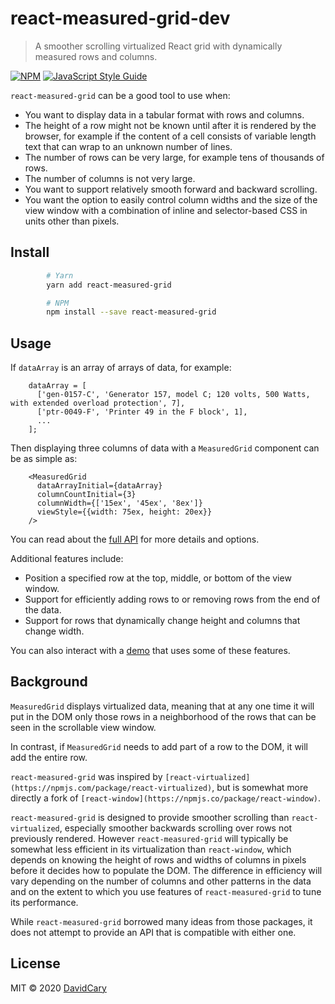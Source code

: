 # react-measured-grid-dev

> A smoother scrolling virtualized React grid with dynamically measured rows and columns.

[![NPM](https://img.shields.io/npm/v/react-measured-grid-dev.svg)](https://www.npmjs.com/package/react-measured-grid-dev) [![JavaScript Style Guide](https://img.shields.io/badge/code_style-standard-brightgreen.svg)](https://standardjs.com)

`react-measured-grid` can be a good tool to use when:

  - You want to display data in a tabular format with rows and columns.
  - The height of a row might not be known until after it is rendered by the browser,
      for example if the content of a cell consists of variable length text
      that can wrap to an unknown number of lines.
  - The number of rows can be very large, for example tens of thousands of rows.
  - The number of columns is not very large.
  - You want to support relatively smooth forward and backward scrolling.
  - You want the option to easily control column widths
      and the size of the view window
      with a combination of inline and selector-based CSS
      in units other than pixels.

## Install

```bash
        # Yarn
        yarn add react-measured-grid

        # NPM
        npm install --save react-measured-grid
```

## Usage

If `dataArray` is an array of arrays of data, for example:

        dataArray = [
          ['gen-0157-C', 'Generator 157, model C; 120 volts, 500 Watts, with extended overload protection', 7],
          ['ptr-0049-F', 'Printer 49 in the F block', 1],
          ...
        ];

Then displaying three columns of data with a `MeasuredGrid` component
can be as simple as:

        <MeasuredGrid
          dataArrayInitial={dataArray}
          columnCountInitial={3}
          columnWidth={['15ex', '45ex', '8ex']}
          viewStyle={{width: 75ex, height: 20ex}}
        />
    
You can read about the
[full API](https:DavidCary.github.io/react-measured-grid/)
for more details and options.

Additional features include:

  - Position a specified row at the top, middle, or bottom
      of the view window.
  - Support for efficiently adding rows to or removing rows from
      the end of the data.
  - Support for rows that dynamically change height
      and columns that change width.

You can also interact with a 
[demo](https:DavidCary.github.io/react-measured-grid/demo1/build)
that uses some of these features.

## Background

`MeasuredGrid` displays virtualized data,
meaning that at any one time it will put in the DOM
only those rows in a neighborhood of the rows
that can be seen in the scrollable view window.

In contrast, if `MeasuredGrid` needs to add part of a row to the DOM,
it will add the entire row.

`react-measured-grid` was inspired by
`[react-virtualized](https://npmjs.com/package/react-virtualized)`,
but is somewhat more directly a fork of
`[react-window](https://npmjs.co/package/react-window)`.

`react-measured-grid` is designed
to provide smoother scrolling than `react-virtualized`,
especially smoother backwards scrolling over rows not previously rendered.
However `react-measured-grid` will typically be somewhat less efficient
in its virtualization than `react-window`,
which depends on knowing the height of rows
and widths of columns in pixels
before it decides how to populate the DOM.
The difference in efficiency will vary
depending on the number of columns and other patterns in the data
and on the extent to which you use features of `react-measured-grid`
to tune its performance.

While `react-measured-grid` borrowed many ideas from those packages,
it does not attempt to provide an API that is compatible with either one.

## License

MIT © 2020 [DavidCary](https://github.com/DavidCary)

 
